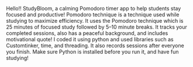 Hello!! 
StudyBloom, a calming Pomodoro timer app to help students stay focused and productive!
Pomodoro technique is a technique used while studying to maximize efficiency. 
It uses the Pomodoro technique which is 25 minutes of focused study followed by 5–10 minute breaks. It tracks your completed sessions, also has a peaceful background, and includes motivational quote!
I coded it using python and used libraries such as Customtinker, time, and threading. It also records sessions after everyone you finish. 
Make sure Python is installed before you run it, and have fun studying!
